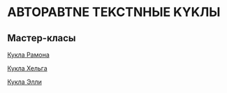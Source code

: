 
# ABTOPABTNE TEKCTNНЫE KYKЛЫ   
## Macтep-клаcы

[Кукла Рамона](course1)

[Кукла Хельга](course2)

[Кукла Элли](course3)
